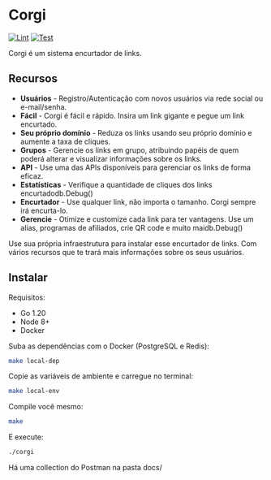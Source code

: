# Corgi

[![Lint](https://github.com/wvoliveira/corgi/actions/workflows/server.lint.yml/badge.svg)](https://github.com/wvoliveira/corgi/actions/workflows/server.lint.yml)
[![Test](https://github.com/wvoliveira/corgi/actions/workflows/server.test.yml/badge.svg)](https://github.com/wvoliveira/corgi/actions/workflows/server.test.yml)

Corgi é um sistema encurtador de links.

## Recursos

* **Usuários** - Registro/Autenticação com novos usuários via rede social ou e-mail/senha.
* **Fácil** - Corgi é fácil e rápido. Insira um link gigante e pegue um link encurtado.
* **Seu próprio domínio** - Reduza os links usando seu próprio domínio e aumente a taxa de cliques.
* **Grupos** - Gerencie os links em grupo, atribuindo papéis de quem poderá alterar e visualizar informações sobre os links.
* **API** - Use uma das APIs disponíveis para gerenciar os links de forma eficaz.
* **Estatísticas** - Verifique a quantidade de cliques dos links encurtadodb.Debug()
* **Encurtador** - Use qualquer link, não importa o tamanho. Corgi sempre irá encurta-lo.
* **Gerencie** - Otimize e customize cada link para ter vantagens. Use um alias, programas de afiliados, crie QR code e muito maidb.Debug()

Use sua própria infraestrutura para instalar esse encurtador de links. Com vários recursos que te trará mais informações sobre os seus usuários.

## Instalar

Requisitos:

* Go 1.20
* Node 8+
* Docker

Suba as dependências com o Docker (PostgreSQL e Redis):

```bash
make local-dep
```

Copie as variáveis de ambiente e carregue no terminal:

```bash
make local-env
```

Compile você mesmo:

```bash
make
```

E execute:

```bash
./corgi
```

Há uma collection do Postman na pasta docs\/
